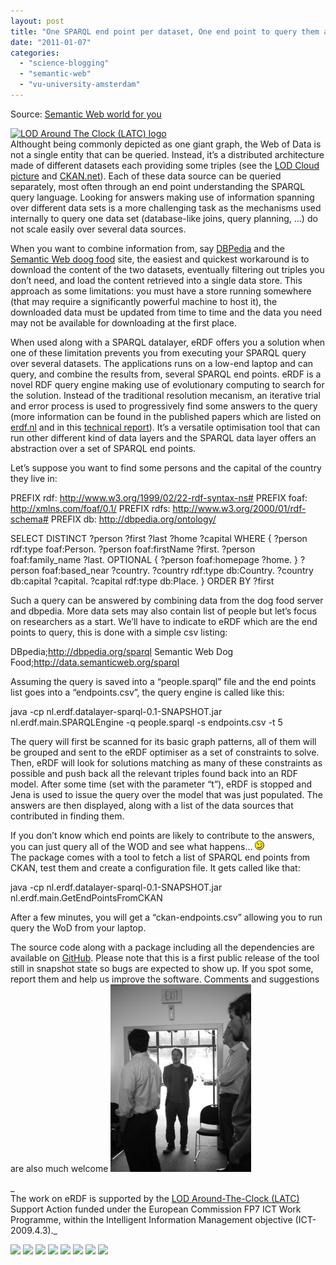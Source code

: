 ```yaml
---
layout: post
title: "One SPARQL end point per dataset, One end point to query them all"
date: "2011-01-07"
categories: 
  - "science-blogging"
  - "semantic-web"
  - "vu-university-amsterdam"
---
```


Source: [Semantic Web world for you](http://semweb4u.wordpress.com/feed/)

[![LOD Around The Clock (LATC) logo](http://semweb4u.files.wordpress.com/2011/01/logo-latc.png?w=112&h=26 "latc")](http://latc-project.eu/)  
Althought being commonly depicted as one giant graph, the Web of Data is not a single entity that can be queried. Instead, it’s a distributed architecture made of different datasets each providing some triples (see the [LOD Cloud picture](http://richard.cyganiak.de/2007/10/lod/) and [CKAN.net](http://www.ckan.net)). Each of these data source can be queried separately, most often through an end point understanding the SPARQL query language. Looking for answers making use of information spanning over different data sets is a more challenging task as the mechanisms used internally to query one data set (database-like joins, query planning, …) do not scale easily over several data sources.

When you want to combine information from, say [DBPedia](http://dbpedia.org) and the [Semantic Web doog food](http://data.semanticweb.org/) site, the easiest and quickest workaround is to download the content of the two datasets, eventually filtering out triples you don’t need, and load the content retrieved into a single data store. This approach as some limitations: you must have a store running somewhere (that may require a significantly powerful machine to host it), the downloaded data must be updated from time to time and the data you need may not be available for downloading at the first place.

When used along with a SPARQL datalayer, eRDF offers you a solution when one of these limitation prevents you from executing your SPARQL query over several datasets. The applications runs on a low-end laptop and can query, and combine the results from, several SPARQL end points. eRDF is a novel RDF query engine making use of evolutionary computing to search for the solution. Instead of the traditional resolution mecanism, an iterative trial and error process is used to progressively find some answers to the query (more information can be found in the published papers which are listed on [erdf.nl](http://www.erdf.nl) and in this [technical report](http://semweb4u.files.wordpress.com/2011/01/erdf_technical_report.pdf)). It’s a versatile optimisation tool that can run other different kind of data layers and the SPARQL data layer offers an abstraction over a set of SPARQL end points.

Let’s suppose you want to find some persons and the capital of the country they live in:

PREFIX rdf: <http://www.w3.org/1999/02/22-rdf-syntax-ns#>
PREFIX foaf: <http://xmlns.com/foaf/0.1/>
PREFIX rdfs: <http://www.w3.org/2000/01/rdf-schema#>
PREFIX db: <http://dbpedia.org/ontology/>

SELECT DISTINCT ?person ?first ?last ?home ?capital WHERE {
	?person  rdf:type         foaf:Person.
	?person  foaf:firstName   ?first.
	?person  foaf:family\_name ?last.
	OPTIONAL {
	?person  foaf:homepage    ?home.
	}
	?person  foaf:based\_near  ?country.
	?country rdf:type         db:Country.
	?country db:capital       ?capital.
	?capital rdf:type         db:Place.
}
ORDER BY ?first

Such a query can be answered by combining data from the dog food server and dbpedia. More data sets may also contain list of people but let’s focus on researchers as a start. We’ll have to indicate to eRDF which are the end points to query, this is done with a simple csv listing:

DBpedia;http://dbpedia.org/sparql
Semantic Web Dog Food;http://data.semanticweb.org/sparql

Assuming the query is saved into a “people.sparql” file and the end points list goes into a “endpoints.csv”, the query engine is called like this:

java -cp nl.erdf.datalayer-sparql-0.1-SNAPSHOT.jar nl.erdf.main.SPARQLEngine -q people.sparql -s endpoints.csv -t 5

The query will first be scanned for its basic graph patterns, all of them will be grouped and sent to the eRDF optimiser as a set of constraints to solve. Then, eRDF will look for solutions matching as many of these constraints as possible and push back all the relevant triples found back into an RDF model. After some time (set with the parameter “t”), eRDF is stopped and Jena is used to issue the query over the model that was just populated. The answers are then displayed, along with a list of the data sources that contributed in finding them.

If you don’t know which end points are likely to contribute to the answers, you can just query all of the WOD and see what happens… ![;-)](images/icon_wink.gif)  
The package comes with a tool to fetch a list of SPARQL end points from CKAN, test them and create a configuration file. It gets called like that:

java -cp nl.erdf.datalayer-sparql-0.1-SNAPSHOT.jar nl.erdf.main.GetEndPointsFromCKAN

After a few minutes, you will get a “ckan-endpoints.csv” allowing you to run query the WoD from your laptop.

The source code along with a package including all the dependencies are available on [GitHub](https://github.com/downloads/cgueret/eRDF/eRDF.zip). Please note that this is a first public release of the tool still in snapshot state so bugs are expected to show up. If you spot some, report them and help us improve the software. Comments and suggestions are also much welcome ![:)](images/icon_smile.gif)

_  
The work on eRDF is supported by the [LOD Around-The-Clock (LATC)](http://latc-project.eu/) Support Action funded under the European Commission FP7 ICT Work Programme, within the Intelligent Information Management objective (ICT-2009.4.3)._

  
[![](http://feeds.wordpress.com/1.0/comments/semweb4u.wordpress.com/53/)](http://feeds.wordpress.com/1.0/gocomments/semweb4u.wordpress.com/53/) [![](http://feeds.wordpress.com/1.0/delicious/semweb4u.wordpress.com/53/)](http://feeds.wordpress.com/1.0/godelicious/semweb4u.wordpress.com/53/) [![](http://feeds.wordpress.com/1.0/facebook/semweb4u.wordpress.com/53/)](http://feeds.wordpress.com/1.0/gofacebook/semweb4u.wordpress.com/53/) [![](http://feeds.wordpress.com/1.0/twitter/semweb4u.wordpress.com/53/)](http://feeds.wordpress.com/1.0/gotwitter/semweb4u.wordpress.com/53/) [![](http://feeds.wordpress.com/1.0/stumble/semweb4u.wordpress.com/53/)](http://feeds.wordpress.com/1.0/gostumble/semweb4u.wordpress.com/53/) [![](http://feeds.wordpress.com/1.0/digg/semweb4u.wordpress.com/53/)](http://feeds.wordpress.com/1.0/godigg/semweb4u.wordpress.com/53/) [![](http://feeds.wordpress.com/1.0/reddit/semweb4u.wordpress.com/53/)](http://feeds.wordpress.com/1.0/goreddit/semweb4u.wordpress.com/53/) ![](http://stats.wordpress.com/b.gif?host=semweb4u.wordpress.com&blog=18410093&post=53&subd=semweb4u&ref=&feed=1)
